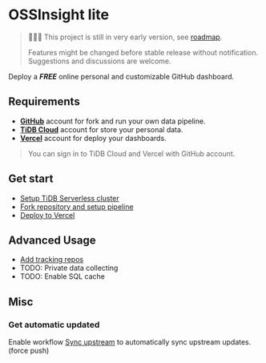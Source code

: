 # OSSInsight lite

> 🚧🚧🚧 This project is still in very early version, see [roadmap](https://github.com/634750802/ossinsight-lite/issues/1).
>
> Features might be changed before stable release without notification.
> Suggestions and discussions are welcome.

Deploy a ***FREE*** online personal and customizable GitHub dashboard.

## Requirements

- **[GitHub](https://github.com.)** account for fork and run your own data pipeline.
- **[TiDB Cloud](https://tidbcloud.com/)** account for store your personal data.
- **[Vercel](https://vercel.com/)** account for deploy your dashboards.

> You can sign in to TiDB Cloud and Vercel with GitHub account.

## Get start

- [Setup TiDB Serverless cluster](docs/setup/database.md)
- [Fork repository and setup pipeline](docs/setup/repo-and-action.md)
- [Deploy to Vercel](docs/setup/deploy-to-vercel.md)

## Advanced Usage

- [Add tracking repos](docs/setup/tracking-repos.md)
- TODO: Private data collecting
- TODO: Enable SQL cache

## Misc

### Get automatic updated

Enable workflow [Sync upstream](.github/workflows/repo-sync.yml) to automatically sync upstream updates. (force push)
